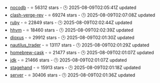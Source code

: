- [nocodb](https://github.com/nocodb/nocodb) - ⭐ 56312 stars - 🕒 2025-08-09T02:05:41Z updated
- [clash-verge-rev](https://github.com/clash-verge-rev/clash-verge-rev) - ⭐ 69274 stars - 🕒 2025-08-09T02:07:08Z updated
- [ruby](https://github.com/ruby/ruby) - ⭐ 22849 stars - 🕒 2025-08-09T02:02:44Z updated
- [hhvm](https://github.com/facebook/hhvm) - ⭐ 18460 stars - 🕒 2025-08-09T02:02:39Z updated
- [dioxus](https://github.com/DioxusLabs/dioxus) - ⭐ 29912 stars - 🕒 2025-08-09T02:01:30Z updated
- [nautilus_trader](https://github.com/nautechsystems/nautilus_trader) - ⭐ 13117 stars - 🕒 2025-08-09T02:01:29Z updated
- [homebrew-cask](https://github.com/Homebrew/homebrew-cask) - ⭐ 21477 stars - 🕒 2025-08-09T02:01:07Z updated
- [jdk](https://github.com/openjdk/jdk) - ⭐ 21466 stars - 🕒 2025-08-09T02:01:07Z updated
- [stagehand](https://github.com/browserbase/stagehand) - ⭐ 15913 stars - 🕒 2025-08-09T02:01:18Z updated
- [server](https://github.com/nextcloud/server) - ⭐ 30406 stars - 🕒 2025-08-09T02:01:36Z updated
